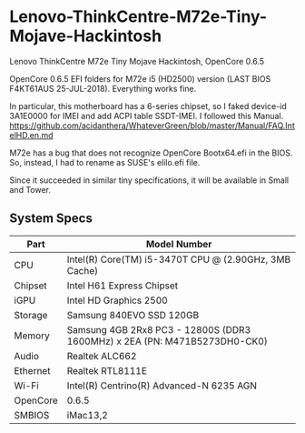 # Lenovo-ThinkCentre-M72e-Tiny-Mojave-Hackintosh
Lenovo ThinkCentre M72e Tiny Mojave Hackintosh, OpenCore 0.6.5

OpenCore 0.6.5 EFI folders for M72e i5 (HD2500) version (LAST BIOS F4KT61AUS 25-JUL-2018). 
Everything works fine.

In particular, this motherboard has a 6-series chipset, so I faked device-id 3A1E0000 for IMEI and add ACPI table SSDT-IMEI.
I followed this Manual. 
https://github.com/acidanthera/WhateverGreen/blob/master/Manual/FAQ.IntelHD.en.md

M72e has a bug that does not recognize OpenCore Bootx64.efi in the BIOS. So, instead, I had to rename as SUSE's elilo.efi file.

Since it succeeded in similar tiny specifications, it will be available in Small and Tower.


## System Specs

| Part | Model Number
| --- | ---
| CPU | Intel(R) Core(TM) i5-3470T CPU @ (2.90GHz, 3MB Cache)
| Chipset | Intel H61 Express Chipset
| iGPU | Intel HD Graphics 2500
| Storage | Samsung 840EVO SSD 120GB
| Memory | Samsung 4GB 2Rx8 PC3 - 12800S (DDR3 1600MHz) x 2EA (PN: M471B5273DH0-CK0)
| Audio | Realtek ALC662
| Ethernet | Realtek RTL8111E
| Wi-Fi | Intel(R) Centrino(R) Advanced-N 6235 AGN
| OpenCore | 0.6.5
| SMBIOS | iMac13,2
